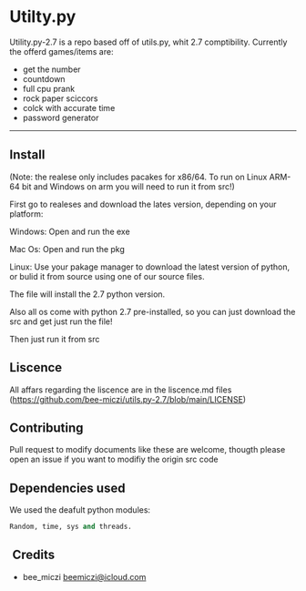# Utilty.py

Utility.py-2.7 is a repo based off of utils.py, whit 2.7 comptibility.
Currently the offerd games/items are:

- get the number
- countdown
- full cpu prank
- rock paper sciccors
- colck with accurate time
- password generator

---

## Install

(Note: the realese only includes pacakes for x86/64. To run on Linux ARM-64 bit and Windows on arm you will need to run it from src!)

First go to realeses and download the lates version, depending on your platform:

Windows: Open and run the exe

Mac Os: Open and run the pkg

Linux: Use your pakage manager to download the latest version of python, or bulid it from source using one of our source files.

The file will install the 2.7 python version.

Also all os come with python 2.7 pre-installed, so you can just download the src and get just run the file!

Then just run it from src

## Liscence

All affars regarding the liscence are in the liscence.md files (<https://github.com/bee-miczi/utils.py-2.7/blob/main/LICENSE>)

## Contributing

Pull request to modify documents like these are welcome, thougth please open an issue if you want to modifiy the origin src code

## Dependencies used

We used the deafult python modules:

```python
Random, time, sys and threads.
```

##  Credits

- bee_miczi <beemiczi@icloud.com>
